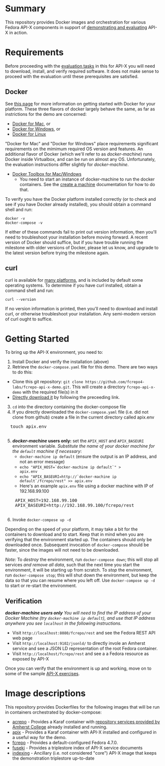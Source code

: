 # Summary
This repository provides Docker images and orchestration for various Fedora API-X components in support of [demonstrating and evaluating](exercises/README.md) API-X in action.  

# Requirements

Before proceeding with the [evaluation tasks](exercises/README.md) in this for API-X you will need to download, install, and verify required software.  It does not make sense to proceed with the evaluation until these prerequisites are satisfied.

## Docker
See [this page](https://docs.docker.com/engine/getstarted/step_one/) for more information on getting started with Docker for your platform.  These three flavors of docker largely behave the same, as far as instrictions for the demo are concerned:

* [Docker for Mac](https://download.docker.com/mac/stable/Docker.dmg), or
* [Docker for Windows](https://download.docker.com/win/stable/InstallDocker.msi), or
* [Docker for Linux](https://docs.docker.com/engine/installation/)

"Docker for Mac" and "Docker for Windows" place requirements significant requirements on the mimimum required OS version and features.  An additional flavor of Docker (which we'll refer to as _docker-machine_) runs Docker inside Virtualbox, and can be run on almost any OS.  Unfortunately, the evaluation instructions differ slightly for _docker-machine_.   
* [Docker Toolbox for Mac/Windows](https://www.docker.com/products/docker-toolbox)
  * You need to start an instance of docker-machine to run the docker containers.  See the [create a machine](https://docs.docker.com/machine/get-started/) documentation for how to do that.

To verify you have the Docker platform installed correctly (or to check and see if you have Docker already installed), you should obtain a command shell and run:

    docker -v
    docker-compose -v

If either of these commands fail to print out version information, then you'll need to troubleshoot your installation before moving forward.  A recent version of Docker should suffice, but if you have trouble running the milestone with older versions of Docker, please let us know, and upgrade to the latest version before trying the milestone again.

## curl
curl is available for [many platforms](https://curl.haxx.se/download.html), and is included by default some operating systems.  To determine if you have curl installed, obtain a command shell and run:
  
    curl --version

If no version information is printed, then you'll need to download and install curl, or otherwise troubleshoot your installation.  Any semi-modern version of curl ought to suffice.

# Getting Started

To bring up the API-X environment, you need to:

1. Install Docker and verify the installation (above)
2. Retrieve the `docker-compose.yaml` file for this demo.  There are two ways to do this:
  * Clone this git repository:  `git clone https://github.com/fcrepo4-labs/fcrepo-api-x-demo.git`.  This will create a directory `fcrepo-api-x-demo` with the required file(s) in it
  * [Directly download it](https://raw.githubusercontent.com/fcrepo4-labs/fcrepo-api-x-demo/master/docker-compose.yaml) by following the preceeding link.
3. `cd` into the directory containing the docker-compose file
4. If you directly downloaded the `docker-compose.yaml` file (i.e. did not clone from github) create a file in the current directory called apix.env
  <pre>
  touch apix.env
  </pre>
5. **_docker-machine_ users only:** set the `APIX_HOST` and `APIX_BASEURI` environment variable.  *Substitute the name of your docker machine for the `default` machine if necessary*:
    * `docker-machine ip default` (ensure the output is an IP address, and not an error message)
    * <code>echo "APIX_HOST=&#x60;docker-machine ip default&#x60;" > apix.env</code>
    * <code>echo "APIX_BASEURI=http://&#x60;docker-machine ip default&#x60;/fcrepo/rest" >> apix.env</code>
    * Here's an example `apix.env` file using a docker machine with IP of 192.168.99.100
    <pre>
    APIX_HOST=192.168.99.100
    APIX_BASEURI=http://192.168.99.100/fcrepo/rest
    </pre>
5. Invoke `docker-compose up -d`

Depending on the speed of your platform, it may take a bit for the containers to download and to start.  Keep that in mind when you are verifying that the environment started up.  The containers should only be downloaded once.  Subsequent invocation of `docker-compose` should be faster, since the images will not need to be downloaded.

*Note:* To _destroy_ the environment, run `docker-compose down`; this will stop all services _and remove all data_, such that the next time you start the environment, it will be starting up from scratch.  To _stop_ the environment, run `docker-compose stop`; this will shut down the environment, but keep the data so that you can resume where you left off.  Use `docker-compose up -d` to start or re-start the environment. 

## Verification

_**docker-machine users only** You will need to find the IP address of your Docker Machine (try `docker-machine ip default`), and use that IP address anywhere you see `localhost` in the following instructions._

* Visit `http://localhost:8080/fcrepo/rest` and see the Fedora REST API web page
* Visit `http://localhost:9102/jsonld/` to directly invole an Amherst service and see a JSON LD representation of the root Fedora container.
* Visit `http://localhost/fcrepo/rest` and see a a Fedora resource as exposed by API-X

Once you can verify that the environment is up and working, move on to some of the sample [API-X exercises](exercises/README.md).

# Image descriptions

This repository provides Dockerfiles for the following images that will be run in containers orchestrated by docker-compose:

* [acrepo](acrepo/LATEST) -  Provides a Karaf container with [repository services provided by Amherst College](https://gitlab.amherst.edu/acdc/repository-extension-services/) already installed and running.
* [apix](apix/0.0.1) - Provides a Karaf container with API-X installed and configured in a useful way for the demo.
* [fcrepo](fcrepo/4.7.0) - Provides a default-configured Fedora 4.7.0.
* [fuseki](fuseki/2.3.1) - Provides a triplestore index of API-X service documents
* [indexing](indexing/0.0.1) - Ancillary (i.e. not considered "core") API-X image that keeps the demonstration triplestore up-to-date
